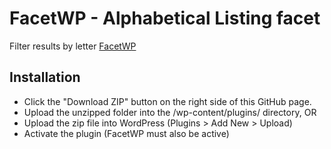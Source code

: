 FacetWP - Alphabetical Listing facet
=======================

Filter results by letter [FacetWP](https://facetwp.com/)

## Installation
* Click the "Download ZIP" button on the right side of this GitHub page.
* Upload the unzipped folder into the /wp-content/plugins/ directory, OR
* Upload the zip file into WordPress (Plugins > Add New > Upload)
* Activate the plugin (FacetWP must also be active)

